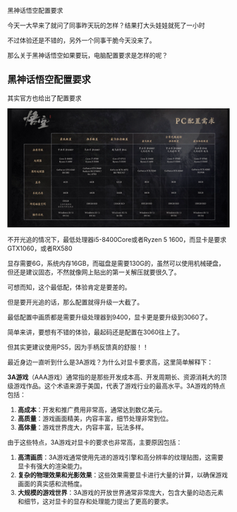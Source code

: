 黑神话悟空配置要求

今天一大早来了就问了同事昨天玩的怎样？结果打大头娃娃就死了一小时

不过体验还是不错的，另外一个同事干脆今天没来了。

那么关于黑神话悟空如果要玩，电脑配置要求是怎样的呢？

## 黑神话悟空配置要求

其实官方也给出了配置要求

![](image.png)

不开光追的情况下，最低处理器i5-8400Core或者Ryzen 5 1600，而显卡是要求GTX1060，或者RX580

显存需要6G，系统内存16GB，而磁盘是需要130G的，虽然可以使用机械硬盘，但还是建议固态，不然就像网上贴出的第一关解压就要很久了。

可想而知，这个最低配，体验肯定是要差的。

但是要开光追的话，那么配置就得升级一大截了。

最低配置中画质都是需要升级处理器到9400，显卡更是要升级到3060了。

简单来讲，要想有不错的体验，最起码还是配置在3060往上了。

但其实更建议使用PS5，因为手柄反馈真的舒服！！

最近身边一直听到什么是3A游戏？为什么对显卡要求高，这里简单解释下：

**3A游戏**（AAA游戏）通常指的是那些开发成本高、开发周期长、资源消耗大的顶级游戏作品。这个术语来源于美国，代表了游戏行业的最高水平。3A游戏的特点包括：

1. **高成本**：开发和推广费用非常高，通常达到数亿美元。
2. **高质量**：游戏画面精美，内容丰富，细节处理非常到位。
3. **高体量**：游戏世界庞大，内容丰富，玩法多样。

由于这些特点，3A游戏对显卡的要求也非常高，主要原因包括：

1. **高清画质**：3A游戏通常使用先进的游戏引擎和高分辨率的纹理贴图，这需要显卡有强大的渲染能力。
2. **复杂的物理效果和光影效果**：这些效果需要显卡进行大量的计算，以确保游戏画面的真实感和流畅度。
3. **大规模的游戏世界**：3A游戏的开放世界通常非常庞大，包含大量的动态元素和细节，这对显卡的显存和处理能力提出了更高的要求。


